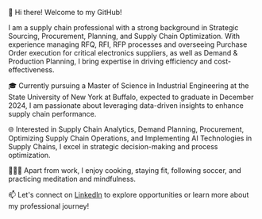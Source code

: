 👋 Hi there! Welcome to my GitHub!

I am a supply chain professional with a strong background in Strategic Sourcing, Procurement, Planning, and Supply Chain Optimization. With experience managing RFQ, RFI, RFP processes and overseeing Purchase Order execution for critical electronics suppliers, as well as Demand & Production Planning, I bring expertise in driving efficiency and cost-effectiveness.

🎓 Currently pursuing a Master of Science in Industrial Engineering at the State University of New York at Buffalo, expected to graduate in December 2024, I am passionate about leveraging data-driven insights to enhance supply chain performance.

🌐 Interested in Supply Chain Analytics, Demand Planning, Procurement, Optimizing Supply Chain Operations, and Implementing AI Technologies in Supply Chains, I excel in strategic decision-making and process optimization.

🧘🏻‍♂️ Apart from work, I enjoy cooking, staying fit, following soccer, and practicing meditation and mindfulness.

📫 Let's connect on [LinkedIn](https://www.linkedin.com/in/shahsamyak/) to explore opportunities or learn more about my professional journey!
